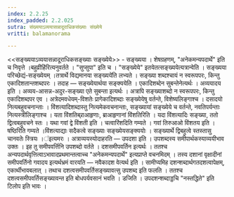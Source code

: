 ```yaml
---
index: 2.2.25
index_padded: 2.2.025
sutra: संख्ययाऽव्ययासन्नादूराधिकसंख्याः संख्येये
vritti: balamanorama

---
```

<<सङ्ख्ययाऽव्ययासन्नादूराधिकसङ्ख्याः सङ्ख्येये>> - सङ्ख्यया । शेषग्रहणम्, "अनेकमन्यपदार्थे" इति च निवृत्ते ।बहुव्रीहि॑रित्यनुवर्तते । "सुप्सुपा" इति च । "सङ्ख्येये" इतयेतत्सङ्ख्ययेत्यत्रान्वेति । सङ्ख्यया परिच्छेद्यं-सङ्ख्येयम् ।तत्रार्थे विद्यमानया सङ्ख्यये॑ति लभ्यते । सङ्ख्या शब्दश्चायं न स्वरूपपरः, किन्तु एकादिशतान्तशब्दपरः । तदाह — सङ्ख्येयार्थया सङ्क्ययेति । एकादिशब्देन सुबन्तेनेत्यर्थः । अव्ययादय इति । अव्यय-आसन्न-अदुर-सङ्ख्या एते सुबन्ता इत्यर्थः । अत्रापि सङ्ख्याशब्दो न स्वरूपपरः, किन्तु एकादिशब्दपर एव । अत्रेदमवधेयम्-विशतेः प्रागेकादिशब्दाः सङ्ख्येयेषु वर्तन्ते, विशेष्यलिङ्गाश्च । दसादयो नित्यबहुवचनान्ताः । विंशत्यादिशब्दास्तु नित्यमेकवचनान्ताः, सङ्ख्यायां सङ्ख्येये च वर्तन्ते, नवतिपर्यन्ताः नित्यस्त्रीलिङ्गाश्च । यता विंशतिब्र्राआहृणाः, ब्राआहृणानां विंशतिरिति । यदा विंशत्यादिः सङ्ख्या, ततो द्वित्वबहुवचने स्तः । यथा गवां द्वे विंशती इति । चत्वारिंशदिति गम्यते । गवां तिरुआओ विंशतय इति । षष्ठिरिति गम्यते ।विंशत्याद्याः सदैकत्वे सङ्ख्याः सङ्ख्येयसङ्क्ययोः । सङ्ख्यार्थे द्विबहुत्वे स्तस्तासु चानवतेः स्त्रियः ।॑इत्यमरः । अत्राव्ययस्योदाहरति — उपदशा इति । उपशब्दस्य समीपार्थकस्याव्ययीभाव उक्तः । इह तु समीपवर्त्तिनि उपशब्दो वर्तते । दशसमीपवर्तिन इत्यर्थः । ततश्च अन्यपदार्थवृत्तित्वाऽभावादप्रथमान्तत्वाच्च "अनेकमन्यपदार्थे" इत्यप्राप्ते वचनमिदम् । तस्य दशानां वृक्षादीनां समीपवर्तिनो गवादय इत्यर्थभ्रमं वारयति — नवैकादश वेत्यर्थ इति । सामीप्यमिह दशन्शब्दार्थगतदशत्वापेक्षम्, एकार्थीभावबलात् । तथाच दशत्वसमीपवर्तिसङ्ख्यावत्सु उपशब्द इति फलति । ततश्च दशत्वसमीपवर्तिसङ्ख्यावन्त इति बोधपर्यवसानं भवति । डजिति । उपदशन्शब्दाड्डचि "नस्तद्धिते" इति टिलोप इति भावः । 
